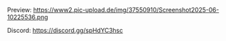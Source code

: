 Preview: https://www2.pic-upload.de/img/37550910/Screenshot2025-06-10225536.png

Discord: https://discord.gg/spHdYC3hsc
